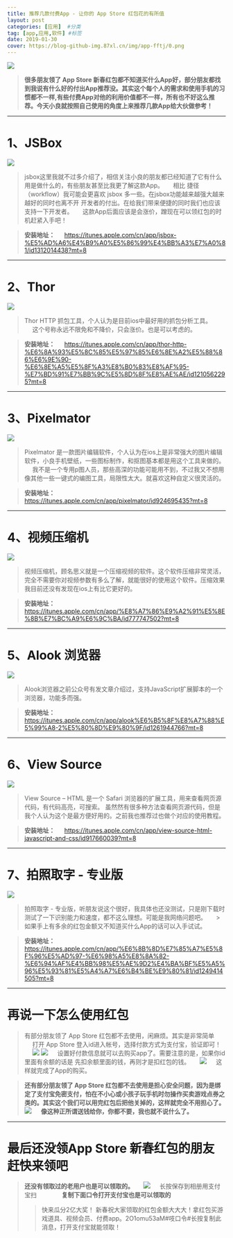 ```yaml
---
title: 推荐几款付费App - 让你的 App Store 红包花的有所值
layout: post
categories: [应用]  #分类
tag: [app,应用,软件] #标签
date: 2019-01-30
cover: https://blog-github-img.87xl.cn/img/app-fftj/0.png
---
```


![](https://blog-github-img.87xl.cn/img/app-fftj/0.png)

<!-- more -->

> **很多朋友领了 App Store 新春红包都不知道买什么App好，部分朋友都找到我说有什么好的付出App推荐没。其实这个每个人的需求和使用手机的习惯都不一样,有些付费App对他的利用价值都不一样，所有也不好这么推荐。今天小良就按照自己使用的角度上来推荐几款App给大伙做参考！**

---

**1、JSBox**
======
![](https://blog-github-img.87xl.cn/img/app-fftj/1.png)

> jsbox这里我就不过多介绍了，相信关注小良的朋友都已经知道了它有什么用是做什么的，有些朋友甚至比我更了解这款App。
> 　
> 相比 捷径（workflow）我可能会更喜欢 jsbox 多一些。在jsbox功能越来越强大越来越好的同时也离不开 开发者的付出。在给我们带来便捷的同时我们也应该支持一下开发者。
> 　
> 这款App后面应该是会涨价，蹭现在可以领红包的时机赶紧入手吧！

> **安装地址：**
> 　
> https://itunes.apple.com/cn/app/jsbox-%E5%AD%A6%E4%B9%A0%E5%86%99%E4%BB%A3%E7%A0%81/id1312014438?mt=8

---


**2、Thor**
======
![](https://blog-github-img.87xl.cn/img/app-fftj/2.png)

> Thor HTTP 抓包工具，个人认为是目前ios中最好用的抓包分析工具。
> 　
> 这个号称永远不限免和不降价，只会涨价。也是可以考虑的。

> **安装地址：**
> 　
> https://itunes.apple.com/cn/app/thor-http-%E6%8A%93%E5%8C%85%E5%97%85%E6%8E%A2%E5%88%86%E6%9E%90-%E6%8E%A5%E5%8F%A3%E8%B0%83%E8%AF%95-%E7%BD%91%E7%BB%9C%E5%8D%8F%E8%AE%AE/id1210562295?mt=8

---

**3、Pixelmator**
======
![](https://blog-github-img.87xl.cn/img/app-fftj/3.png)

> Pixelmator 是一款图片编辑软件，个人认为在ios上是非常强大的图片编辑软件，小良手机壁纸，一些图标制作，和抠图基本都是用这个工具来做的。
> 　
> 我不是一个专用p图人员，那些高深的功能可能用不到，不过我又不想用像其他一些一键式的编图工具，局限性太大。就喜欢这种自定义很灵活的。

> **安装地址：**
> 　
> https://itunes.apple.com/cn/app/pixelmator/id924695435?mt=8

---

**4、视频压缩机**
======

![](https://blog-github-img.87xl.cn/img/app-fftj/4.png)

> 视频压缩机，顾名思义就是一个压缩视频的软件。这个软件压缩非常灵活，完全不需要你对视频参数有多么了解，就能很好的使用这个软件。压缩效果我目前还没有发现在ios上有比它更好的。

> **安装地址：**
> 　
> https://itunes.apple.com/cn/app/%E8%A7%86%E9%A2%91%E5%8E%8B%E7%BC%A9%E6%9C%BA/id777747502?mt=8

---

**5、Alook 浏览器**
======
![](https://blog-github-img.87xl.cn/img/app-fftj/5.png)

> Alook浏览器之前公众号有发文章介绍过，支持JavaScript扩展脚本的一个浏览器，功能多而强。

> **安装地址：**
> 　
> https://itunes.apple.com/cn/app/alook%E6%B5%8F%E8%A7%88%E5%99%A8-2%E5%80%8D%E9%80%9F/id1261944766?mt=8

---

**6、View Source**
======
![](https://blog-github-img.87xl.cn/img/app-fftj/6.png)

> View Source – HTML 是一个 Safari 浏览器的扩展工具，用来查看网页源代码，有代码高亮，可搜索。
> 虽然然有很多种方法查看网页源代码，但是我个人认为这个是最方便好用的。之前我也推荐过也做个对应的使用教程。

> **安装地址：**
> 　
> https://itunes.apple.com/cn/app/view-source-html-javascript-and-css/id917660039?mt=8

---

**7、拍照取字 - 专业版**
======
![](https://blog-github-img.87xl.cn/img/app-fftj/7.png)

> 拍照取字 - 专业版，听朋友说这个很好，我具体也还没测试，只是刚下载时测试了一下识别能力和速度，都不这么理想。可能是我网络问题吧。
> 　
​> 如果手上有多余的红包金额又不知道买什么App的话可以入手试试。

> **安装地址：**
> 　
> https://itunes.apple.com/cn/app/%E6%8B%8D%E7%85%A7%E5%8F%96%E5%AD%97-%E6%98%A5%E8%8A%82-%E6%94%AF%E4%BB%98%E5%AE%9D2%E4%BA%BF%E5%A5%96%E5%93%81%E5%A4%A7%E6%B4%BE%E9%80%81/id1249414505?mt=8

---

**再说一下怎么使用红包**
======

> 有部分朋友领了 App Store 红包都不去使用，闲麻烦。其实是非常简单
> 　
> 打开 App Store 登入id进入帐号，选择付款方式为支付宝，验证即可！
> 　
> ![](https://blog-github-img.87xl.cn/img/app-fftj/j1.jpg)
> ![](https://blog-github-img.87xl.cn/img/app-fftj/j2.jpg)
> 　
> 设置好付款信息就可以去购买app了。需要注意的是，如果你id里面有余额的话是 先扣余额里面的钱，再则才是扣红包的钱。
> 　
> ![](https://blog-github-img.87xl.cn/img/app-fftj/j3.jpg)
> 　
> 这样就完成了App的购买。


> **还有部分朋友领了 App Store 红包都不去使用是担心安全问题，因为是绑定了支付宝免密支付，怕在不小心或小孩子玩手机时勿操作买卖游戏点券之类的。其实这个我们可以用完红包后把他关掉的，这样就完全不用担心了。**
> 　
> ![](https://blog-github-img.87xl.cn/img/app-fftj/j4.png)
> 　
> **像这种正所谓送钱给你，你都不要，我也就不说什么了。**
> 　

---

**最后还没领App Store 新春红包的朋友赶快来领吧**
======

> **还没有领取过的老用户也是可以领取的。**
> 　
> ![](https://blog-github-img.87xl.cn/img/app-fftj/j5.jpg)
> 　
> 长按保存到相册用支付宝扫
> 　
> 　
> 　
> **复制下面口令打开支付宝也是可以领取的**
> > 快来瓜分2亿大奖！ 新春祝大家领取的红包金额大大大！拿红包买游戏道具、视频会员、付费app。2O1omu53aM#吱口令#长按复制此消息，打开支付宝就能领取！

